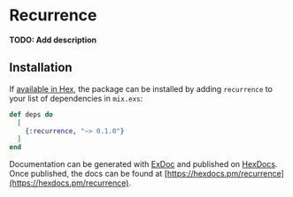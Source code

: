 # Recurrence

**TODO: Add description**

## Installation

If [available in Hex](https://hex.pm/docs/publish), the package can be installed
by adding `recurrence` to your list of dependencies in `mix.exs`:

```elixir
def deps do
  [
    {:recurrence, "~> 0.1.0"}
  ]
end
```

Documentation can be generated with [ExDoc](https://github.com/elixir-lang/ex_doc)
and published on [HexDocs](https://hexdocs.pm). Once published, the docs can
be found at [https://hexdocs.pm/recurrence](https://hexdocs.pm/recurrence).

